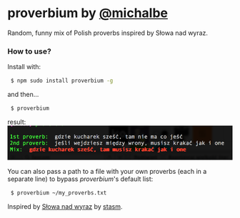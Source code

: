 # proverbium by [@michalbe](http://github.com/michalbe) #
Random, funny mix of Polish proverbs inspired by Słowa nad wyraz.

### How to use? ###
Install with:
```bash
 $ npm sudo install proverbium -g
```
and then...

```bash
 $ proverbium
```

result:
![proverbium](https://raw.githubusercontent.com/michalbe/proverbium/master/example.png)

You can also pass a path to a file with your own proverbs (each in a separate 
line) to bypass _proverbium_'s default list:

```bash
 $ proverbium ~/my_proverbs.txt
```

Inspired by [Słowa nad wyraz](https://www.facebook.com/slowanadwyraz) by [stasm](https://github.com/stasm/).
